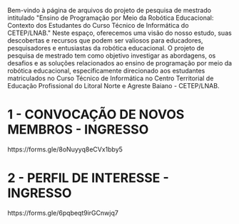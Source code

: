 Bem-vindo à página de arquivos do projeto de pesquisa de mestrado intitulado "Ensino de Programação por Meio da Robótica Educacional: Contexto dos Estudantes do Curso Técnico de Informática do CETEP/LNAB." Neste espaço, oferecemos uma visão do nosso estudo, suas descobertas e recursos que podem ser valiosos para educadores, pesquisadores e entusiastas da robótica educacional. O projeto de pesquisa de mestrado tem como objetivo investigar as abordagens, os desafios e as soluções relacionados ao ensino de programação por meio da robótica educacional, especificamente direcionado aos estudantes matriculados no Curso Técnico de Informática no Centro Territorial de Educação Profissional do Litoral Norte e Agreste Baiano - CETEP/LNAB.
<p>
<b><h1> 1 - CONVOCAÇÃO DE NOVOS MEMBROS - INGRESSO</h1> </b>
<link>https://forms.gle/8oNuyyq8eCVx1bby5</link>
</p>
<p>
<b><h1> 2 - PERFIL DE INTERESSE - INGRESSO</h1> </b>
<link>https://forms.gle/6pqbeqt9irGCnwjq7</link>
</p>
